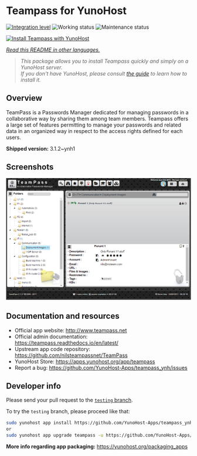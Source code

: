 <!--
N.B.: This README was automatically generated by <https://github.com/YunoHost/apps/tree/master/tools/readme_generator>
It shall NOT be edited by hand.
-->

# Teampass for YunoHost

[![Integration level](https://dash.yunohost.org/integration/teampass.svg)](https://ci-apps.yunohost.org/ci/apps/teampass/) ![Working status](https://ci-apps.yunohost.org/ci/badges/teampass.status.svg) ![Maintenance status](https://ci-apps.yunohost.org/ci/badges/teampass.maintain.svg)

[![Install Teampass with YunoHost](https://install-app.yunohost.org/install-with-yunohost.svg)](https://install-app.yunohost.org/?app=teampass)

*[Read this README in other languages.](./ALL_README.md)*

> *This package allows you to install Teampass quickly and simply on a YunoHost server.*  
> *If you don't have YunoHost, please consult [the guide](https://yunohost.org/install) to learn how to install it.*

## Overview

TeamPass is a Passwords Manager dedicated for managing passwords in a collaborative way by sharing them among team members.
Teampass offers a large set of features permitting to manage your passwords and related data in an organized way in respect to the access rights defined for each users.


**Shipped version:** 3.1.2~ynh1

## Screenshots

![Screenshot of Teampass](./doc/screenshots/screenshot.png)

## Documentation and resources

- Official app website: <http://www.teampass.net>
- Official admin documentation: <https://teampass.readthedocs.io/en/latest/>
- Upstream app code repository: <https://github.com/nilsteampassnet/TeamPass>
- YunoHost Store: <https://apps.yunohost.org/app/teampass>
- Report a bug: <https://github.com/YunoHost-Apps/teampass_ynh/issues>

## Developer info

Please send your pull request to the [`testing` branch](https://github.com/YunoHost-Apps/teampass_ynh/tree/testing).

To try the `testing` branch, please proceed like that:

```bash
sudo yunohost app install https://github.com/YunoHost-Apps/teampass_ynh/tree/testing --debug
or
sudo yunohost app upgrade teampass -u https://github.com/YunoHost-Apps/teampass_ynh/tree/testing --debug
```

**More info regarding app packaging:** <https://yunohost.org/packaging_apps>
